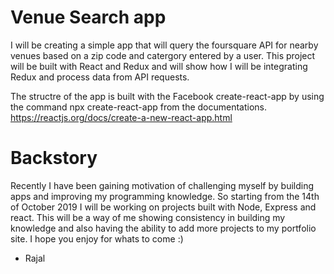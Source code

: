 # Venue Search app

I will be creating a simple app that will query the foursquare API for nearby venues based on a zip code and catergory entered by a user. This project will be built with React and Redux and will show how I will be integrating Redux and process data from API requests.

The structre of the app is built with the Facebook create-react-app by using the command npx create-react-app from the documentations. https://reactjs.org/docs/create-a-new-react-app.html


# Backstory

Recently I have been gaining motivation of challenging myself by building apps and improving my programming knowledge. So starting from the 14th of October 2019 I will be working on projects built with Node, Express and react. This will be a way of me showing consistency in building my knowledge and also having the ability to add more projects to my portfolio site. I hope you enjoy for whats to come :)

- Rajal

